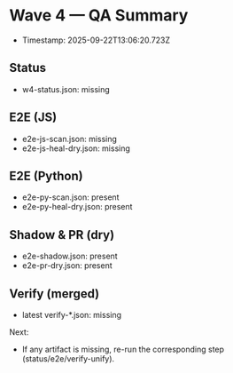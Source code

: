 # Wave 4 — QA Summary
- Timestamp: 2025-09-22T13:06:20.723Z
## Status
- w4-status.json: missing
## E2E (JS)
- e2e-js-scan.json: missing
- e2e-js-heal-dry.json: missing
## E2E (Python)
- e2e-py-scan.json: present
- e2e-py-heal-dry.json: present
## Shadow & PR (dry)
- e2e-shadow.json: present
- e2e-pr-dry.json: present
## Verify (merged)
- latest verify-*.json: missing

Next:
- If any artifact is missing, re-run the corresponding step (status/e2e/verify-unify).